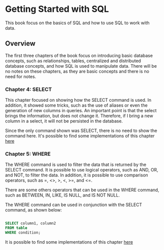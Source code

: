 # Getting Started with SQL

This book focus on the basics of SQL and how to use SQL to work with data.

## Overview

The first three chapters of the book focus on introducing basic database concepts, such as relationships, tables, centralized and distributed database concepts, and how SQL is used to manipulate data. There will be no notes on these chapters, as they are basic concepts and there is no need for notes.

### Chapter 4: SELECT


This chapter focused on showing how the SELECT command is used. In addition, it showed some tricks, such as the use of aliases or even the generation of new columns in queries. An important point is that the select brings the information, but does not change it. Therefore, if I bring a new column in a select, it will not be persisted in the database.

Since the only command shown was SELECT, there is no need to show the command here. It's possible to find some implementations of this chapter [here](/sql/SELECT.sql)

### Chapter 5: WHERE

The WHERE command is used to filter the data that is returned by the SELECT command. It is possible to use logical operators, such as AND, OR, and NOT, to filter the data. In addition, it is possible to use comparison operators, such as =, <>, >, <, >=, and <=.

There are some others operators that can be used in the WHERE command, such as BETWEEN, IN, LIKE, IS NULL, and IS NOT NULL.

The WHERE command can be used in conjunction with the SELECT command, as shown below:

```sql

SELECT column1, column2
FROM table
WHERE condition;

```

It is possible to find some implementations of this chapter [here](/sql/WHERE.sql)

